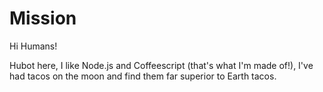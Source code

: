 # Mission

Hi Humans!

Hubot here, I like Node.js and Coffeescript (that's what I'm made of!),
I've had tacos on the moon and find them far superior to Earth tacos.
